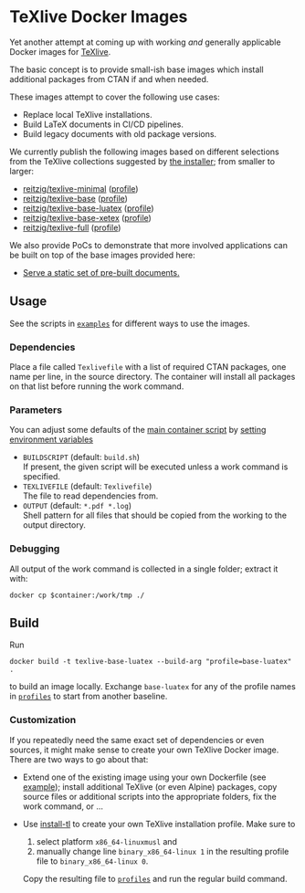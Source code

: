 # TeXlive Docker Images

Yet another attempt at coming up with working _and_ generally applicable
Docker images for [TeXlive][texlive].

The basic concept is to provide small-ish base images which
install additional packages from CTAN if and when needed.

These images attempt to cover the following use cases:

 - Replace local TeXlive installations.
 - Build LaTeX documents in CI/CD pipelines.
 - Build legacy documents with old package versions.

We currently publish the following images based on different selections
from the TeXlive collections suggested by [the installer][install-tl]; 
from smaller to larger:

 - [reitzig/texlive-minimal][minimal-dockerhub] ([profile][minimal-profile])
 - [reitzig/texlive-base][base-dockerhub] ([profile][base-profile])
 - [reitzig/texlive-base-luatex][base-luatex-dockerhub] ([profile][base-luatex-profile])
 - [reitzig/texlive-base-xetex][base-xetex-dockerhub] ([profile][base-xetex-profile])
 - [reitzig/texlive-full][full-dockerhub] ([profile][full-profile])

We also provide PoCs to demonstrate that more involved applications can
be built on top of the base images provided here:
 
 - [Serve a static set of pre-built documents.][demo-static-serve]
 <!-- TODO - LaTeX CI pipeline -->
 <!-- TODO - LaTeX build server. -->
 <!-- TODO - Document generation server. -->


## Usage

See the scripts in [`examples`][examples] for different ways to use the images.
<!-- TODO: document properly -->

### Dependencies

Place a file called `Texlivefile`  with a list of required CTAN packages, 
one name per line, in the source directory. 
The container will install all packages on that list before running the work command.

### Parameters

You can adjust some defaults of the 
    [main container script][entrypoint]
by 
    [setting environment variables][docker-set-env]
 
 - `BUILDSCRIPT` (default: `build.sh`)  
   If present, the given script will be executed unless a work command is specified.
 - `TEXLIVEFILE` (default: `Texlivefile`)  
   The file to read dependencies from.
 - `OUTPUT` (default: `*.pdf *.log`)  
   Shell pattern for all files that should be copied from the working to the output directory.

### Debugging

All output of the work command is collected in a single folder; extract it with:

    docker cp $container:/work/tmp ./


## Build

Run

    docker build -t texlive-base-luatex --build-arg "profile=base-luatex" .

to build an image locally. Exchange `base-luatex` for any of the profile names in
[`profiles`][profiles] to start from another baseline.

### Customization

If you repeatedly need the same exact set of dependencies or even sources, it
might make sense to create your own TeXlive Docker image.
There are two ways to go about that:

 - Extend one of the existing image using your own Dockerfile (see [example][custom-dockerfile]);
   install additional TeXlive (or even Alpine) packages, copy source files
   or additional scripts into the appropriate folders, fix the work command, or ...
    
 - Use [install-tl][install-tl] to create your own TeXlive installation profile. Make sure to
 
    1. select platform `x86_64-linuxmusl` and
    2. manually change line `binary_x86_64-linux 1` in the resulting profile file
       to `binary_x86_64-linux 0`.
       <!-- Yup, it's a workaround; musl-only installs are apparently not well-supported.
            See a matching note in Dockerfile. Any advice is appreciated. -->
       
   Copy the resulting file to [`profiles`][profiles] and run the regular build command.
   

<!-- Note: Repo-relative links will be rewritten by update-dockerhub-info.sh before pushing to Docker Hub -->
[examples]: examples
[profiles]: profiles
[entrypoint]: entrypoint.sh
[custom-dockerfile]: examples/Dockerfile
[demo-static-serve]: demo/static-document-server

[minimal-dockerhub]: https://hub.docker.com/r/reitzig/texlive-minimal
[minimal-profile]: profiles/minimal.profile
[base-dockerhub]: https://hub.docker.com/r/reitzig/texlive-base
[base-profile]: profiles/base.profile
[base-luatex-dockerhub]: https://hub.docker.com/r/reitzig/texlive-base-luatex
[base-luatex-profile]: profiles/base-luatex.profile
[base-xetex-dockerhub]: https://hub.docker.com/r/reitzig/texlive-base-xetex
[base-xetex-profile]: profiles/base-xetex.profile
[full-dockerhub]: https://hub.docker.com/r/reitzig/texlive-full
[full-profile]: profiles/full.profile

[docker-set-env]: https://docs.docker.com/engine/reference/commandline/run/#set-environment-variables--e---env---env-file
[install-tl]: https://www.tug.org/texlive/acquire-netinstall.html
[texlive]: https://www.tug.org/texlive/
